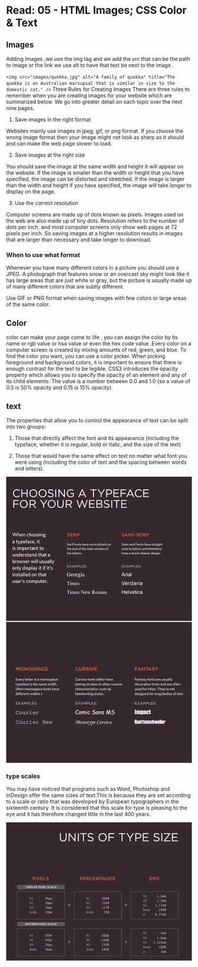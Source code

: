 # Read: 05 - HTML Images; CSS Color & Text
## Images 
Adding Images ,we use the img tag and we add the
 src that can be the path to image or the link we use
  alt to have that text be next to the image .

`<img src="images/quokka.jpg" alt="A family of quokka" title="The quokka is an Australian marsupial that is similar in size to the domestic cat." />`
Three Rules for
Creating Images
There are three rules to remember when you
are creating images for your website which are
summarized below. We go into greater detail
on each topic over the next nine pages.

1. Save images in the right format

Websites mainly use images in
jpeg, gif, or png format. If you
choose the wrong image
format then your image might
not look as sharp as it should
and can make the web page
slower to load.

2. Save images at the right size

You should save the image at
the same width and height it will
appear on the website. If
the image is smaller than the
width or height that you have
specified, the image can be
distorted and stretched. If the
image is larger than the width
and height if you have specified,
the image will take longer to
display on the page.

3. Use the correct resolution

Computer screens are made up
of dots known as pixels. Images
used on the web are also made
up of tiny dots. Resolution refers
to the number of dots per inch,
and most computer screens only
show web pages at 72 pixels
per inch. So saving images at
a higher resolution results in
images that are larger than
necessary and take longer to
download.

### When to use what format

Whenever you have many different
colors in a picture you should use a JPEG.
A photograph that features snow or an
overcast sky might look like it has large
areas that are just white or gray, but the
picture is usually made up of many different
colors that are subtly different.

Use GIF or PNG format
when saving images
with few colors or large
areas of the same color.

## Color
color can make your page come to life , you can assign
 the color by its name or rgb value or hsa value or even 
 the hex code value .Every color on a computer screen is 
 created by mixing amounts of red, green, and blue. To find 
 the color you want, you can use a color picker.
 When picking foreground and background
colors, it is important to ensure that there is
enough contrast for the text to be legible.
CSS3 introduces the opacity
property which allows you to
specify the opacity of an element
and any of its child elements.
The value is a number between
0.0 and 1.0 (so a value of 0.5
is 50% opacity and 0.15 is 15%
opacity).

## text 
The properties that allow you to control
the appearance of text can be split into
two groups:
1. Those that directly affect the font and its appearance
(including the typeface, whether it is regular, bold or italic,
and the size of the text)

1. Those that would have the same effect on text no matter
what font you were using (including the color of text and
the spacing between words and letters).

![fonts](/images/fonts-1.PNG)
![fonts](/images/fonts-2.PNG)

### type scales

You may have noticed that programs such as
Word, Photoshop and InDesign offer the same
sizes of text.This is because they are set
according to a scale or ratio that
was developed by European
typographers in the sixteenth
century.
It is considered that this scale
for type is pleasing to the eye
and it has therefore changed
little in the last 400 years.

![fonts](/images/fonts-3.PNG)


